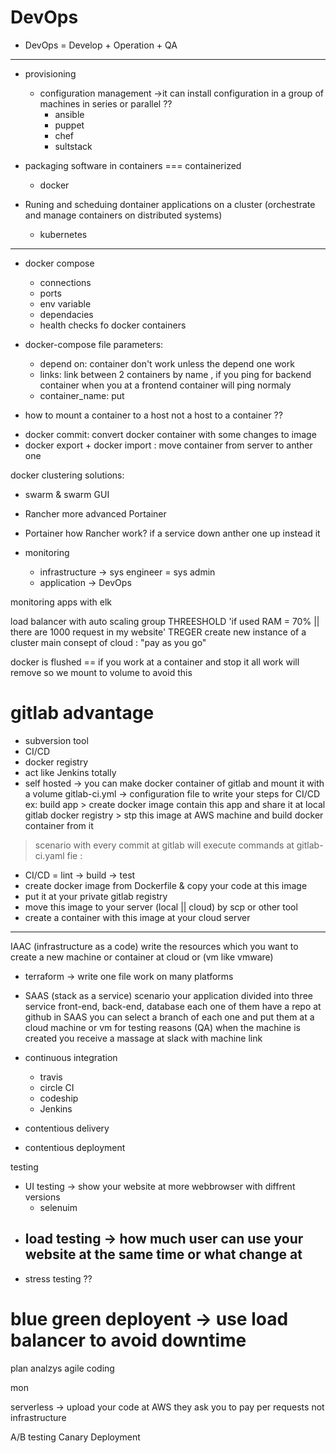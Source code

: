 DevOps
=======
- DevOps = Develop + Operation + QA

--------------------------------------------------------------------------------------------------------
* provisioning
    - configuration management ->it can install configuration in a group of machines in series or parallel ?? 
        - ansible
        - puppet
        - chef
        - sultstack


* packaging software in containers === containerized
    - docker


* Runing and scheduing dontainer applications on a cluster (orchestrate and manage containers on distributed systems)
    - kubernetes
--------------------------------------------------------------------------------------------------------

- docker compose 
    - connections
    - ports
    - env variable
    -  dependacies
    - health checks fo docker containers

- docker-compose file parameters:
    - depend on: container don't work unless the depend one work
    - links: link between 2 containers by name , if you ping for backend container when you at a frontend container     will ping normaly
    - container_name: put 


* how to mount a container to a host not a host to a container ??

- docker commit: convert docker container with some changes to image
- docker export + docker import : move container from server to anther one


docker clustering solutions:
- swarm & swarm GUI
- Rancher more advanced Portainer
- Portainer
how Rancher work?
if a service down anther one up instead it




- monitoring
    - infrastructure -> sys engineer = sys admin
    - application -> DevOps


monitoring apps with elk

load balancer with  auto scaling group THREESHOLD 'if used RAM = 70% || there are 1000 request in my website' TREGER  create new instance of a cluster
main consept of cloud : "pay as you go"

docker is flushed == if you work at a container and stop it all work will remove so we mount to volume to avoid this

gitlab advantage
================
- subversion tool
- CI/CD
- docker registry
- act like Jenkins totally
- self hosted -> you can make docker container of gitlab and mount it with a volume
gitlab-ci.yml -> configuration file to write your steps for CI/CD 
ex: build app > create docker image contain this app and share it at local gitlab docker registry > stp this image at AWS machine and build docker container from it 

>scenario
with every commit at gitlab will execute commands at gitlab-ci.yaml fie :
- CI/CD = lint -> build -> test 
- create docker image from Dockerfile & copy your code at this image
- put it at your private gitlab registry
- move this image to your server (local || cloud) by scp or other tool 
- create a container with this image at your cloud server
-----------------------------------------------------------------------------------------------------------------------

IAAC (infrastructure as a code) write the resources which you want to create a new machine or container at cloud or (vm like vmware) 
- terraform -> write one file work on many platforms

- SAAS (stack as a service)
    scenario
    your application divided into three service front-end, back-end, database
    each one of them have a repo at github
    in SAAS you can select a branch of each one and put them at a cloud machine or vm for testing reasons (QA) when the machine is created you receive a massage at slack with machine link 

- continuous integration
    - travis
    - circle CI
    - codeship
    - Jenkins

- contentious delivery

- contentious deployment




testing
- UI testing -> show your website at more webbrowser with diffrent versions
    - selenuim
- load testing -> how much user can use your website at the same time or what change at 
    - 
- stress testing ??


# blue green deployent -> use load balancer to avoid downtime


plan
analzys
agile
coding




mon


serverless -> upload your code at AWS they ask you to pay per requests not infrastructure




A/B testing
Canary Deployment